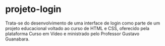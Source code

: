 # projeto-login
 Trata-se do desenvolvimento de uma interface de login como parte de um projeto educacional voltado ao curso de HTML e CSS, oferecido pela plataforma Curso em Vídeo e ministrado pelo Professor Gustavo Guanabara.
